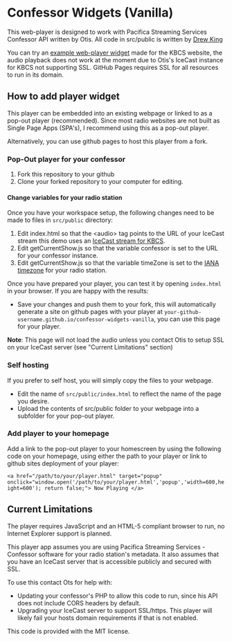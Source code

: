 # Confessor Widgets (Vanilla)

This web-player is designed to work with Pacifica Streaming Services Confessor API written by Otis. All code in src/public is written by [Drew King](https://www.github.com/andrewpking)

You can try an [example web-player widget](https://andrewpking.github.io/confessor-widgets-vanilla/) made for the KBCS website, the audio playback does not work at the moment due to Otis's IceCast instance for KBCS not supporting SSL. GitHub Pages requires SSL for all resources to run in its domain.

## How to add player widget

This player can be embedded into an existing webpage or linked to as a pop-out player (recommended). Since most radio websites are not built as Single Page Apps (SPA's), I recommend using this as a pop-out player.

Alternatively, you can use github pages to host this player from a fork.

### Pop-Out player for your confessor

1. Fork this repository to your github
1. Clone your forked repository to your computer for editing.

#### Change variables for your radio station

Once you have your workspace setup, the following changes need to be made to files in `src/public` directory:

1. Edit index.html so that the \<audio\> tag points to the URL of your IceCast stream this demo uses an [IceCast stream for KBCS](http://stream.pacificaservice.org:8000/kbcs).
1. Edit getCurrentShow.js so that the variable confessor is set to the URL for your confessor instance.
1. Edit getCurrentShow.js so that the variable timeZone is set to the [IANA timezone](https://en.wikipedia.org/wiki/List_of_tz_database_time_zones) for your radio station.

Once you have prepared your player, you can test it by opening `index.html` in your browser. If you are happy with the results:

- Save your changes and push them to your fork, this will automatically generate a site on github pages with your player at `your-github-username.github.io/confessor-widgets-vanilla`, you can use this page for your player.

**Note**: This page will not load the audio unless you contact Otis to setup SSL on your IceCast server (see "Current Limitations" section)

### Self hosting

If you prefer to self host, you will simply copy the files to your webpage.

- Edit the name of `src/public/index.html` to reflect the name of the page you desire.
- Upload the contents of src/public folder to your webpage into a subfolder for your pop-out player.

### Add player to your homepage

Add a link to the pop-out player to your homescreen by using the following code on your homepage, using either the path to your player or link to github sites deployment of your player:

`<a href="/path/to/your/player.html"
target="popup"
onclick="window.open('/path/to/your/player.html','popup','width=600,height=600'); return false;">
Now Playing
</a>`

## Current Limitations

The player requires JavaScript and an HTML-5 compliant browser to run, no Internet Explorer support is planned.

This player app assumes you are using Pacifica Streaming Services - Confessor software for your radio station's metadata. It also assumes that you have an IceCast server that is accessible publicly and secured with SSL.

To use this contact Ots for help with:

- Updating your confessor's PHP to allow this code to run, since his API does not include CORS headers by default.
- Upgrading your IceCast server to support SSL/https. This player will likely fail your hosts domain requirements if that is not enabled.

This code is provided with the MIT license.
